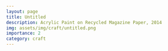 ```yaml
---
layout: page
title: Untitled
description: Acrylic Paint on Recycled Magazine Paper, 2014
img: assets/img/craft/untitled.png
importance: 2
category: craft
---
```



